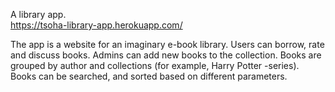 A library app.  
https://tsoha-library-app.herokuapp.com/  
  
The app is a website for an imaginary e-book library. Users can borrow, rate and discuss books. Admins can add new books to the collection. Books are grouped by author and collections (for example, Harry Potter -series). Books can be searched, and sorted based on different parameters.
